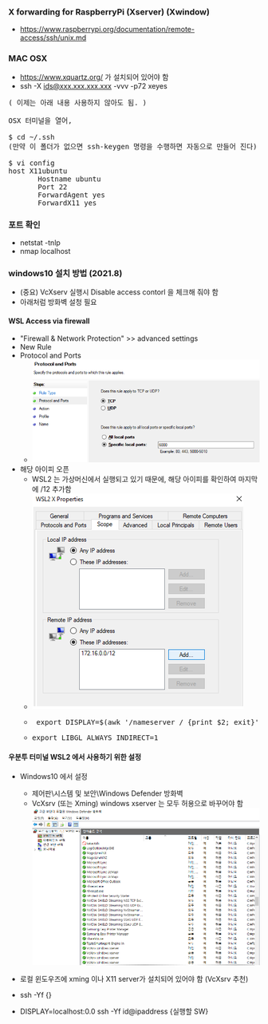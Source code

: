 ### X forwarding for RaspberryPi (Xserver) (Xwindow)
- https://www.raspberrypi.org/documentation/remote-access/ssh/unix.md


### MAC OSX
- https://www.xquartz.org/ 가 설치되어 있어야 함
- ssh -X ids@xxx.xxx.xxx.xxx -vvv -p72 xeyes

<pre>
( 이제는 아래 내용 사용하지 않아도 됨. )

OSX 터미널을 열어,

$ cd ~/.ssh
(만약 이 폴더가 없으면 ssh-keygen 명령을 수행하면 자동으로 만들어 진다)

$ vi config
host X11ubuntu
       Hostname ubuntu
       Port 22
       ForwardAgent yes
       ForwardX11 yes
</pre>

### 포트 확인
- netstat -tnlp
- nmap localhost

### windows10 설치 방법 (2021.8)
- (중요) VcXserv 실행시 Disable access contorl 을 체크해 줘야 함
- 아래처럼 방화벽 설청 필요

#### WSL Access via firewall
- "Firewall & Network Protection" >> advanced settings
- New Rule
- Protocol and Ports
  - ![포트 설정](res/2021-08-04-18-09-55.png)
- 해당 아이피 오픈
  - WSL2 는 가상머신에서 실행되고 있기 때문에, 해당 아이피를 확인하여 마지막에 /12 추가함
  - ![아이피오픈](res/2021-08-04-18-10-59.png)
  - <pre> export DISPLAY=$(awk '/nameserver / {print $2; exit}' /etc/resolv.conf 2>/dev/null):0 </pre>
  - <pre>export LIBGL_ALWAYS_INDIRECT=1 </pre>

#### 우분투 터미널 WSL2 에서 사용하기 위한 설정

  - Windows10 에서 설정
    - 제어판\시스템 및 보안\Windows Defender 방화벽
    - VcXsrv (또는 Xming) windows xserver 는 모두 허용으로 바꾸어야 함
    ![방화벽 설정](res/win_defender.png)

- 로컬 윈도우즈에 xming 이나 X11 server가 설치되어 있어야 함 (VcXsrv 추천)
- ssh -Yf {}
- DISPLAY=localhost:0.0 ssh -Yf id@ipaddress {실행할 SW}

